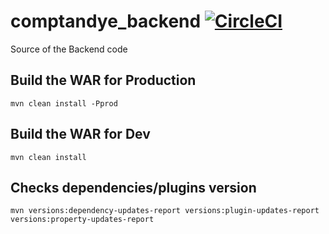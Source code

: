 # comptandye_backend [![CircleCI](https://circleci.com/gh/trendev/comptandye-backend.svg?style=svg&circle-token=d43206b685c13578091239ad4c93d81bca3ae4df)](https://circleci.com/gh/trendev/comptandye-backend)
Source of the Backend code

## Build the WAR for Production
`mvn clean install -Pprod`

## Build the WAR for Dev
`mvn clean install`

## Checks dependencies/plugins version
`mvn versions:dependency-updates-report versions:plugin-updates-report versions:property-updates-report`
